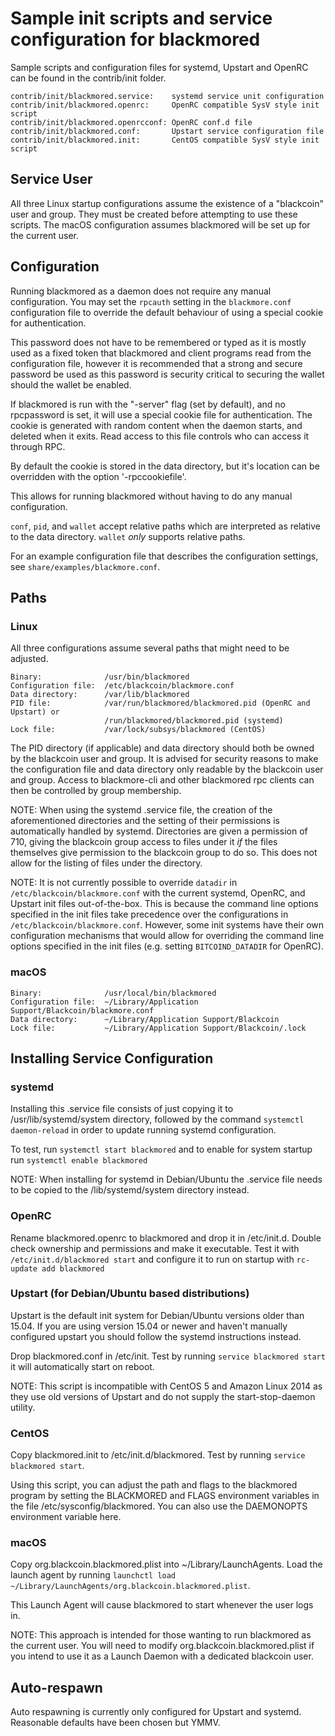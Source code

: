 Sample init scripts and service configuration for blackmored
==========================================================

Sample scripts and configuration files for systemd, Upstart and OpenRC
can be found in the contrib/init folder.

    contrib/init/blackmored.service:    systemd service unit configuration
    contrib/init/blackmored.openrc:     OpenRC compatible SysV style init script
    contrib/init/blackmored.openrcconf: OpenRC conf.d file
    contrib/init/blackmored.conf:       Upstart service configuration file
    contrib/init/blackmored.init:       CentOS compatible SysV style init script

Service User
---------------------------------

All three Linux startup configurations assume the existence of a "blackcoin" user
and group.  They must be created before attempting to use these scripts.
The macOS configuration assumes blackmored will be set up for the current user.

Configuration
---------------------------------

Running blackmored as a daemon does not require any manual configuration. You may
set the `rpcauth` setting in the `blackmore.conf` configuration file to override
the default behaviour of using a special cookie for authentication.

This password does not have to be remembered or typed as it is mostly used
as a fixed token that blackmored and client programs read from the configuration
file, however it is recommended that a strong and secure password be used
as this password is security critical to securing the wallet should the
wallet be enabled.

If blackmored is run with the "-server" flag (set by default), and no rpcpassword is set,
it will use a special cookie file for authentication. The cookie is generated with random
content when the daemon starts, and deleted when it exits. Read access to this file
controls who can access it through RPC.

By default the cookie is stored in the data directory, but it's location can be overridden
with the option '-rpccookiefile'.

This allows for running blackmored without having to do any manual configuration.

`conf`, `pid`, and `wallet` accept relative paths which are interpreted as
relative to the data directory. `wallet` *only* supports relative paths.

For an example configuration file that describes the configuration settings,
see `share/examples/blackmore.conf`.

Paths
---------------------------------

### Linux

All three configurations assume several paths that might need to be adjusted.

    Binary:              /usr/bin/blackmored
    Configuration file:  /etc/blackcoin/blackmore.conf
    Data directory:      /var/lib/blackmored
    PID file:            /var/run/blackmored/blackmored.pid (OpenRC and Upstart) or
                         /run/blackmored/blackmored.pid (systemd)
    Lock file:           /var/lock/subsys/blackmored (CentOS)

The PID directory (if applicable) and data directory should both be owned by the
blackcoin user and group. It is advised for security reasons to make the
configuration file and data directory only readable by the blackcoin user and
group. Access to blackmore-cli and other blackmored rpc clients can then be
controlled by group membership.

NOTE: When using the systemd .service file, the creation of the aforementioned
directories and the setting of their permissions is automatically handled by
systemd. Directories are given a permission of 710, giving the blackcoin group
access to files under it _if_ the files themselves give permission to the
blackcoin group to do so. This does not allow
for the listing of files under the directory.

NOTE: It is not currently possible to override `datadir` in
`/etc/blackcoin/blackmore.conf` with the current systemd, OpenRC, and Upstart init
files out-of-the-box. This is because the command line options specified in the
init files take precedence over the configurations in
`/etc/blackcoin/blackmore.conf`. However, some init systems have their own
configuration mechanisms that would allow for overriding the command line
options specified in the init files (e.g. setting `BITCOIND_DATADIR` for
OpenRC).

### macOS

    Binary:              /usr/local/bin/blackmored
    Configuration file:  ~/Library/Application Support/Blackcoin/blackmore.conf
    Data directory:      ~/Library/Application Support/Blackcoin
    Lock file:           ~/Library/Application Support/Blackcoin/.lock

Installing Service Configuration
-----------------------------------

### systemd

Installing this .service file consists of just copying it to
/usr/lib/systemd/system directory, followed by the command
`systemctl daemon-reload` in order to update running systemd configuration.

To test, run `systemctl start blackmored` and to enable for system startup run
`systemctl enable blackmored`

NOTE: When installing for systemd in Debian/Ubuntu the .service file needs to be copied to the /lib/systemd/system directory instead.

### OpenRC

Rename blackmored.openrc to blackmored and drop it in /etc/init.d.  Double
check ownership and permissions and make it executable.  Test it with
`/etc/init.d/blackmored start` and configure it to run on startup with
`rc-update add blackmored`

### Upstart (for Debian/Ubuntu based distributions)

Upstart is the default init system for Debian/Ubuntu versions older than 15.04. If you are using version 15.04 or newer and haven't manually configured upstart you should follow the systemd instructions instead.

Drop blackmored.conf in /etc/init.  Test by running `service blackmored start`
it will automatically start on reboot.

NOTE: This script is incompatible with CentOS 5 and Amazon Linux 2014 as they
use old versions of Upstart and do not supply the start-stop-daemon utility.

### CentOS

Copy blackmored.init to /etc/init.d/blackmored. Test by running `service blackmored start`.

Using this script, you can adjust the path and flags to the blackmored program by
setting the BLACKMORED and FLAGS environment variables in the file
/etc/sysconfig/blackmored. You can also use the DAEMONOPTS environment variable here.

### macOS

Copy org.blackcoin.blackmored.plist into ~/Library/LaunchAgents. Load the launch agent by
running `launchctl load ~/Library/LaunchAgents/org.blackcoin.blackmored.plist`.

This Launch Agent will cause blackmored to start whenever the user logs in.

NOTE: This approach is intended for those wanting to run blackmored as the current user.
You will need to modify org.blackcoin.blackmored.plist if you intend to use it as a
Launch Daemon with a dedicated blackcoin user.

Auto-respawn
-----------------------------------

Auto respawning is currently only configured for Upstart and systemd.
Reasonable defaults have been chosen but YMMV.
